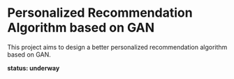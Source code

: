 # Personalized Recommendation Algorithm based on GAN

This project aims to design a better personalized recommendation algorithm based on GAN. 

**status: underway**

